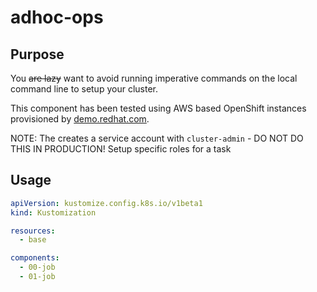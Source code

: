 # adhoc-ops

## Purpose

You ~~are lazy~~ want to avoid running imperative commands on the local command line to setup your cluster.

This component has been tested using AWS based OpenShift instances provisioned by [demo.redhat.com](https://demo.redhat.com).

NOTE: The creates a service account with `cluster-admin` - DO NOT DO THIS IN PRODUCTION! Setup specific roles for a task

## Usage

```yaml
apiVersion: kustomize.config.k8s.io/v1beta1
kind: Kustomization

resources:
  - base

components:
  - 00-job
  - 01-job
```
